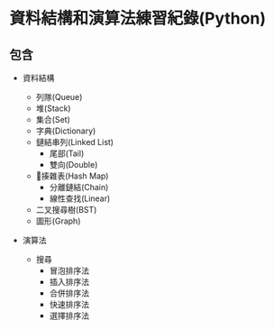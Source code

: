 # 資料結構和演算法練習紀錄(Python)

## 包含
- 資料結構
    - 列隊(Queue)
    - 堆(Stack)
    - 集合(Set)
    - 字典(Dictionary)
    - 鏈結串列(Linked List)
        - 尾部(Tail)
        - 雙向(Double)
    - 揍雜表(Hash Map)
        - 分離鏈結(Chain)
        - 線性查找(Linear)
    - 二叉搜尋樹(BST)
    - 圖形(Graph)

- 演算法
    - 搜尋
        - 冒泡排序法
        - 插入排序法
        - 合併排序法
        - 快速排序法
        - 選擇排序法 